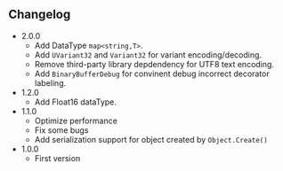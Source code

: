 ## Changelog

- 2.0.0
    + Add DataType `map<string,T>`.
    + Add `UVariant32` and `Variant32` for variant encoding/decoding.
    + Remove third-party library depdendency for UTF8 text encoding.
    + Add `BinaryBufferDebug` for convinent debug incorrect decorator labeling.
- 1.2.0
    + Add Float16 dataType.
- 1.1.0
    + Optimize performance
    + Fix some bugs
    + Add serialization support for object created by `Object.Create()`
- 1.0.0 
    + First version
